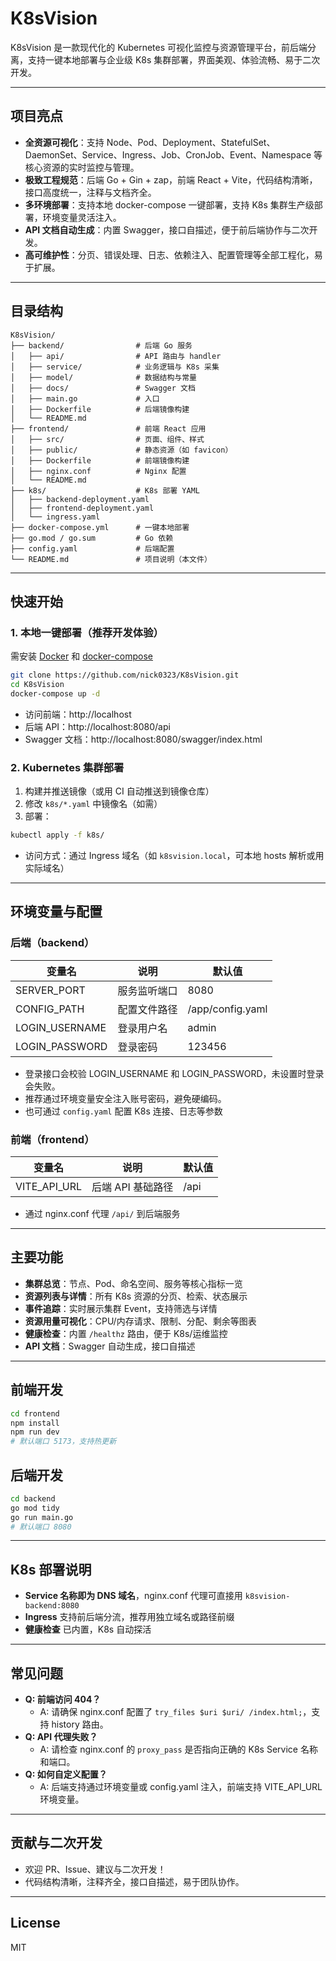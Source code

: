 # K8sVision

K8sVision 是一款现代化的 Kubernetes 可视化监控与资源管理平台，前后端分离，支持一键本地部署与企业级 K8s 集群部署，界面美观、体验流畅、易于二次开发。

---

## 项目亮点

- **全资源可视化**：支持 Node、Pod、Deployment、StatefulSet、DaemonSet、Service、Ingress、Job、CronJob、Event、Namespace 等核心资源的实时监控与管理。
- **极致工程规范**：后端 Go + Gin + zap，前端 React + Vite，代码结构清晰，接口高度统一，注释与文档齐全。
- **多环境部署**：支持本地 docker-compose 一键部署，支持 K8s 集群生产级部署，环境变量灵活注入。
- **API 文档自动生成**：内置 Swagger，接口自描述，便于前后端协作与二次开发。
- **高可维护性**：分页、错误处理、日志、依赖注入、配置管理等全部工程化，易于扩展。

---

## 目录结构

```
K8sVision/
├── backend/                # 后端 Go 服务
│   ├── api/                # API 路由与 handler
│   ├── service/            # 业务逻辑与 K8s 采集
│   ├── model/              # 数据结构与常量
│   ├── docs/               # Swagger 文档
│   ├── main.go             # 入口
│   ├── Dockerfile          # 后端镜像构建
│   └── README.md
├── frontend/               # 前端 React 应用
│   ├── src/                # 页面、组件、样式
│   ├── public/             # 静态资源（如 favicon）
│   ├── Dockerfile          # 前端镜像构建
│   ├── nginx.conf          # Nginx 配置
│   └── README.md
├── k8s/                    # K8s 部署 YAML
│   ├── backend-deployment.yaml
│   ├── frontend-deployment.yaml
│   └── ingress.yaml
├── docker-compose.yml      # 一键本地部署
├── go.mod / go.sum         # Go 依赖
├── config.yaml             # 后端配置
└── README.md               # 项目说明（本文件）
```

---

## 快速开始

### 1. 本地一键部署（推荐开发体验）

需安装 [Docker](https://www.docker.com/) 和 [docker-compose](https://docs.docker.com/compose/)

```bash
git clone https://github.com/nick0323/K8sVision.git
cd K8sVision
docker-compose up -d
```

- 访问前端：http://localhost
- 后端 API：http://localhost:8080/api
- Swagger 文档：http://localhost:8080/swagger/index.html

### 2. Kubernetes 集群部署

1. 构建并推送镜像（或用 CI 自动推送到镜像仓库）
2. 修改 `k8s/*.yaml` 中镜像名（如需）
3. 部署：

```bash
kubectl apply -f k8s/
```

- 访问方式：通过 Ingress 域名（如 `k8svision.local`，可本地 hosts 解析或用实际域名）

---

## 环境变量与配置

### 后端（backend）

| 变量名           | 说明                   | 默认值         |
| ---------------- | ---------------------- | -------------- |
| SERVER_PORT      | 服务监听端口           | 8080           |
| CONFIG_PATH      | 配置文件路径           | /app/config.yaml |
| LOGIN_USERNAME   | 登录用户名             | admin          |
| LOGIN_PASSWORD   | 登录密码               | 123456         |

- 登录接口会校验 LOGIN_USERNAME 和 LOGIN_PASSWORD，未设置时登录会失败。
- 推荐通过环境变量安全注入账号密码，避免硬编码。
- 也可通过 `config.yaml` 配置 K8s 连接、日志等参数

### 前端（frontend）

| 变量名         | 说明                   | 默认值         |
| -------------- | ---------------------- | -------------- |
| VITE_API_URL   | 后端 API 基础路径      | /api           |

- 通过 nginx.conf 代理 `/api/` 到后端服务

---

## 主要功能

- **集群总览**：节点、Pod、命名空间、服务等核心指标一览
- **资源列表与详情**：所有 K8s 资源的分页、检索、状态展示
- **事件追踪**：实时展示集群 Event，支持筛选与详情
- **资源用量可视化**：CPU/内存请求、限制、分配、剩余等图表
- **健康检查**：内置 `/healthz` 路由，便于 K8s/运维监控
- **API 文档**：Swagger 自动生成，接口自描述

---

## 前端开发

```bash
cd frontend
npm install
npm run dev
# 默认端口 5173，支持热更新
```

## 后端开发

```bash
cd backend
go mod tidy
go run main.go
# 默认端口 8080
```

---

## K8s 部署说明

- **Service 名称即为 DNS 域名**，nginx.conf 代理可直接用 `k8svision-backend:8080`
- **Ingress** 支持前后端分流，推荐用独立域名或路径前缀
- **健康检查** 已内置，K8s 自动探活

---

## 常见问题

- **Q: 前端访问 404？**
  - A: 请确保 nginx.conf 配置了 `try_files $uri $uri/ /index.html;`，支持 history 路由。
- **Q: API 代理失败？**
  - A: 请检查 nginx.conf 的 `proxy_pass` 是否指向正确的 K8s Service 名称和端口。
- **Q: 如何自定义配置？**
  - A: 后端支持通过环境变量或 config.yaml 注入，前端支持 VITE_API_URL 环境变量。

---

## 贡献与二次开发

- 欢迎 PR、Issue、建议与二次开发！
- 代码结构清晰，注释齐全，接口自描述，易于团队协作。

---

## License

MIT
